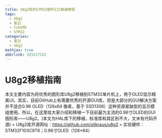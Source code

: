 ```yaml
---
title: U8g2库的STM32硬件IIC移植教程
tags:
  - U8g2
  - 笔记
  - CubeMX
  - STM32
categories:
  - 笔记
  - U8g2
mathjax: true
abbrlink: 325217152
---
```

<meta name="referrer" content="no-referrer"/>

# U8g2移植指南
   本文主要内容为将优秀的图形库U8g2移植到STM32单片机上，用于OLED显示精美UI。其实，目前GitHub上有需要优秀的开源GUI库，但是大部分的GUI解决方案并不适合0.96 OLED（128x64 像素，基于 SSD1306）这种资源紧缺型的显示模组使用。所以，在这里给大家介绍和移植一下目前最为主流的0.96寸OLED的GUI图形库——U8g2。(本文为HAL库下的移植，标准库和其区别不大，文末有代码开源)
    > U8g2库开源网址：https://github.com/olikraus/u8g2
    > 实验硬件：STM32F103C8T6；0.96寸OLED（128×64）